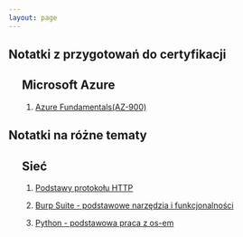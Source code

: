```yaml
---
layout: page
---
```


<section>
	<h1>Notatki z przygotowań do certyfikacji</h1>
	<ul>
		<p><h2>Microsoft Azure</h2>
			<ol>
				<li><a href="{{ "/AZ-900-preparation-notes" | prepend: site.baseurl | replace: '//', '/' }}"><p>Azure Fundamentals(AZ-900)</p></a></li>
			</ol>
		</p>
	</ul>
</section>
<section>
	<h1>Notatki na różne tematy</h1>
	<ul>
		<p><h2>Sieć</h2>
			<ol>
				<li><a href="{{ "/HTTP-basic" | prepend: site.baseurl | replace: '//', '/' }}"><p>Podstawy protokołu HTTP</p></a></li>
				<li><a href="{{ "/burp-suite" | prepend: site.baseurl | replace: '//', '/' }}"><p>Burp Suite - podstawowe narzędzia i funkcjonalności</p></a></li>
				<li><a href="{{ "/Python_os" | prepend: site.baseurl | replace: '//', '/' }}"><p>Python - podstawowa praca z os-em</p></a></li>
			</ol>
		</p>
	</ul>
</section>
